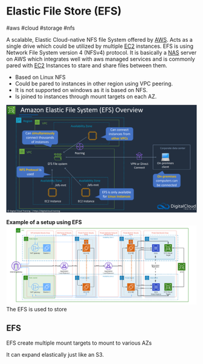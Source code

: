 # Elastic File Store (EFS)
#aws #cloud #storage #nfs

A scalable, Elastic Cloud-native NFS file System offered by [AWS](Cloud%20Computing/AWS/AWS.md). Acts as a single drive which could be utilized by multiple [EC2](Cloud%20Computing/AWS/Compute/EC2.md) instances. EFS is using Network File System version 4 (NFSv4) protocol. It is basically a [NAS](Networking/NAS.md) server on AWS which integrates well with aws managed services and is commonly pared with [EC2](Cloud%20Computing/AWS/Compute/EC2.md) Instances to stare and share files between them. 

- Based on Linux NFS
- Could be pared to instances in other region using VPC peering.
- It is not supported on windows as it is based on NFS.
- Is joined to instances through mount targets on each AZ.



![](Attachments/Pasted%20image%2020230308232301.png)


**Example of a setup using EFS**
![](Attachments/Pasted%20image%2020230308232704.png)
The EFS is used to store 







## EFS 
EFS create multiple mount targets to mount to various AZs

It can expand elastically just like an S3.


